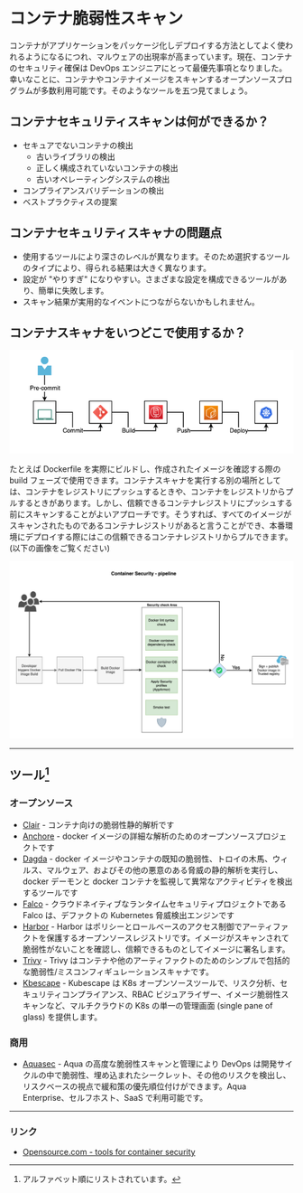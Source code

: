# コンテナ脆弱性スキャン

コンテナがアプリケーションをパッケージ化しデプロイする方法としてよく使われるようになるにつれ、マルウェアの出現率が高まっています。現在、コンテナのセキュリティ確保は DevOps エンジニアにとって最優先事項となりました。幸いなことに、コンテナやコンテナイメージをスキャンするオープンソースプログラムが多数利用可能です。そのようなツールを五つ見てましょう。

## コンテナセキュリティスキャンは何ができるか？

- セキュアでないコンテナの検出
  - 古いライブラリの検出
  - 正しく構成されていないコンテナの検出
  - 古いオペレーティングシステムの検出
- コンプライアンスバリデーションの検出
- ベストプラクティスの提案

## コンテナセキュリティスキャナの問題点

- 使用するツールにより深さのレベルが異なります。そのため選択するツールのタイプにより、得られる結果は大きく異なります。
- 設定が "やりすぎ" になりやすい。さまざまな設定を構成できるツールがあり、簡単に失敗します。
- スキャン結果が実用的なイベントにつながらないかもしれません。

## コンテナスキャナをいつどこで使用するか？

![Development process diagram showing container scanning](../../../assets/images/Dev-process.png)

たとえば Dockerfile を実際にビルドし、作成されたイメージを確認する際の build フェーズで使用できます。コンテナスキャナを実行する別の場所としては、コンテナをレジストリにプッシュするときや、コンテナをレジストリからプルするときがあります。しかし、信頼できるコンテナレジストリにプッシュする前にスキャンすることがよいアプローチです。そうすれば、すべてのイメージがスキャンされたものであるコンテナレジストリがあると言うことができ、本番環境にデプロイする際にはこの信頼できるコンテナレジストリからプルできます。 (以下の画像をご覧ください)

![Container security pipeline showing scanning process](../../../assets/images/container-security-pipeline.png)

---

## ツール[^1]

### オープンソース

- [Clair](https://github.com/quay/clair) - コンテナ向けの脆弱性静的解析です
- [Anchore](https://anchore.com/opensource/) - docker イメージの詳細な解析のためのオープンソースプロジェクトです
- [Dagda](https://github.com/eliasgranderubio/dagda/) - docker イメージやコンテナの既知の脆弱性、トロイの木馬、ウィルス、マルウェア、およびその他の悪意のある脅威の静的解析を実行し、docker デーモンと docker コンテナを監視して異常なアクティビティを検出するツールです
- [Falco](https://falco.org/) - クラウドネイティブなランタイムセキュリティプロジェクトである Falco は、デファクトの Kubernetes 脅威検出エンジンです
- [Harbor](https://goharbor.io/) - Harbor はポリシーとロールベースのアクセス制御でアーティファクトを保護するオープンソースレジストリです。イメージがスキャンされて脆弱性がないことを確認し、信頼できるものとしてイメージに署名します。
- [Trivy](https://aquasecurity.github.io/trivy/) - Trivy はコンテナや他のアーティファクトのためのシンプルで包括的な脆弱性/ミスコンフィギュレーションスキャナです。
- [Kbescape](https://github.com/armosec/kubescape) - Kubescape は K8s オープンソースツールで、リスク分析、セキュリティコンプライアンス、RBAC ビジュアライザー、イメージ脆弱性スキャンなど、マルチクラウドの K8s の単一の管理画面 (single pane of glass) を提供します。

### 商用

- [Aquasec](https://www.aquasec.com/products/container-vulnerability-scanning/) - Aqua の高度な脆弱性スキャンと管理により DevOps は開発サイクルの中で脆弱性、埋め込まれたシークレット、その他のリスクを検出し、リスクベースの視点で緩和策の優先順位付けができます。Aqua Enterprise、セルフホスト、SaaS で利用可能です。

---

### リンク

- [Opensource.com - tools for container security](https://opensource.com/article/18/8/tools-container-security)

[^1]: アルファベット順にリストされています。
